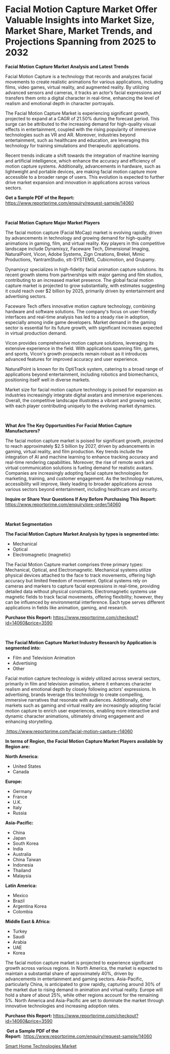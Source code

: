 <p><h1>Facial Motion Capture Market Offer Valuable Insights into Market Size, Market Share, Market Trends, and Projections Spanning from 2025 to 2032</h1></p><p><strong>Facial Motion Capture Market Analysis and Latest Trends</strong></p>
<p><p>Facial Motion Capture is a technology that records and analyzes facial movements to create realistic animations for various applications, including films, video games, virtual reality, and augmented reality. By utilizing advanced sensors and cameras, it tracks an actor’s facial expressions and transfers them onto a digital character in real-time, enhancing the level of realism and emotional depth in character portrayals.</p><p>The Facial Motion Capture Market is experiencing significant growth, projected to expand at a CAGR of 21.50% during the forecast period. This surge can be attributed to the increasing demand for high-quality visual effects in entertainment, coupled with the rising popularity of immersive technologies such as VR and AR. Moreover, industries beyond entertainment, such as healthcare and education, are leveraging this technology for training simulations and therapeutic applications.</p><p>Recent trends indicate a shift towards the integration of machine learning and artificial intelligence, which enhance the accuracy and efficiency of motion capture systems. Additionally, advancements in hardware, such as lightweight and portable devices, are making facial motion capture more accessible to a broader range of users. This evolution is expected to further drive market expansion and innovation in applications across various sectors.</p></p>
<p><strong>Get a Sample PDF of the Report:&nbsp;</strong> <a href="https://www.reportprime.com/enquiry/request-sample/14060?utm_campaign=2471&utm_medium=2&utm_source=Github&utm_content=ia&utm_term=20032025&utm_id=facial-motion-capture">https://www.reportprime.com/enquiry/request-sample/14060</a></p>
<p>&nbsp;</p>
<p><strong>Facial Motion Capture Major Market Players</strong></p>
<p><p>The facial motion capture (Facial MoCap) market is evolving rapidly, driven by advancements in technology and growing demand for high-quality animations in gaming, film, and virtual reality. Key players in this competitive landscape include Dynamixyz, Faceware Tech, Dimensional Imaging, NaturalPoint, Vicon, Adobe Systems, Zign Creations, Brekel, Mimic Productions, YantramStudio, stt-SYSTEMS, Cubicmotion, and Grupamy.</p><p>Dynamixyz specializes in high-fidelity facial animation capture solutions. Its recent growth stems from partnerships with major gaming and film studios, contributing to an increased market presence. The global facial motion capture market is projected to grow substantially, with estimates suggesting it could reach over $2 billion by 2025, primarily driven by entertainment and advertising sectors.</p><p>Faceware Tech offers innovative motion capture technology, combining hardware and software solutions. The company's focus on user-friendly interfaces and real-time analysis has led to a steady rise in adoption, especially among indie game developers. Market demand in the gaming sector is essential for its future growth, with significant increases expected in virtual production demand.</p><p>Vicon provides comprehensive motion capture solutions, leveraging its extensive experience in the field. With applications spanning film, games, and sports, Vicon's growth prospects remain robust as it introduces advanced features for improved accuracy and user experience. </p><p>NaturalPoint is known for its OptiTrack system, catering to a broad range of applications beyond entertainment, including robotics and biomechanics, positioning itself well in diverse markets.</p><p>Market size for facial motion capture technology is poised for expansion as industries increasingly integrate digital avatars and immersive experiences. Overall, the competitive landscape illustrates a vibrant and growing sector, with each player contributing uniquely to the evolving market dynamics.</p></p>
<p>&nbsp;</p>
<p><strong>What Are The Key Opportunities For Facial Motion Capture Manufacturers?</strong></p>
<p><p>The facial motion capture market is poised for significant growth, projected to reach approximately $2.5 billion by 2027, driven by advancements in gaming, virtual reality, and film production. Key trends include the integration of AI and machine learning to enhance tracking accuracy and real-time rendering capabilities. Moreover, the rise of remote work and virtual communication solutions is fueling demand for realistic avatars. Companies are increasingly adopting facial capture technologies for marketing, training, and customer engagement. As the technology matures, accessibility will improve, likely leading to broader applications across various sectors beyond entertainment, including healthcare and security.</p></p>
<p><strong>Inquire or Share Your Questions If Any Before Purchasing This Report:</strong> <a href="https://www.reportprime.com/enquiry/pre-order/14060?utm_campaign=2471&utm_medium=2&utm_source=Github&utm_content=ia&utm_term=20032025&utm_id=facial-motion-capture">https://www.reportprime.com/enquiry/pre-order/14060</a></p>
<p>&nbsp;</p>
<p><strong>Market Segmentation</strong></p>
<p><strong>The Facial Motion Capture Market Analysis by types is segmented into:</strong></p>
<p><ul><li>Mechanical</li><li>Optical</li><li>Electromagnetic (magnetic)</li></ul></p>
<p><p>The Facial Motion Capture market comprises three primary types: Mechanical, Optical, and Electromagnetic. Mechanical systems utilize physical devices attached to the face to track movements, offering high accuracy but limited freedom of movement. Optical systems rely on cameras and markers to capture facial expressions in real-time, providing detailed data without physical constraints. Electromagnetic systems use magnetic fields to track facial movements, offering flexibility; however, they can be influenced by environmental interference. Each type serves different applications in fields like animation, gaming, and research.</p></p>
<p><strong>Purchase this Report:&nbsp;</strong><a href="https://www.reportprime.com/checkout?id=14060&price=3590&utm_campaign=2471&utm_medium=2&utm_source=Github&utm_content=ia&utm_term=20032025&utm_id=facial-motion-capture">https://www.reportprime.com/checkout?id=14060&price=3590</a></p>
<p>&nbsp;</p>
<p><strong>The Facial Motion Capture Market Industry Research by Application is segmented into:</strong></p>
<p><ul><li>Film and Television Animation</li><li>Advertising</li><li>Other</li></ul></p>
<p><p>Facial motion capture technology is widely utilized across several sectors, primarily in film and television animation, where it enhances character realism and emotional depth by closely following actors' expressions. In advertising, brands leverage this technology to create compelling, immersive narratives that resonate with audiences. Additionally, other markets such as gaming and virtual reality are increasingly adopting facial motion capture to enrich user experiences, enabling more interactive and dynamic character animations, ultimately driving engagement and enhancing storytelling.</p></p>
<p><a href="https://www.reportprime.com/facial-motion-capture-r14060?utm_campaign=2471&utm_medium=2&utm_source=Github&utm_content=ia&utm_term=20032025&utm_id=facial-motion-capture">&nbsp;https://www.reportprime.com/facial-motion-capture-r14060</a></p>
<p><strong>In terms of Region, the Facial Motion Capture Market Players available by Region are:</strong></p>
<p>
    <p> <strong> North America: </strong>
        <ul>
            <li>United States</li>
            <li>Canada</li>
        </ul>
        </p> 
    <p> <strong> Europe: </strong>
        <ul>
            <li>Germany</li>
            <li>France</li>
            <li>U.K.</li>
            <li>Italy</li>
            <li>Russia</li>
        </ul>
        </p> 
    <p> <strong> Asia-Pacific: </strong>
        <ul>
            <li>China</li>
            <li>Japan</li>
            <li>South Korea</li>
            <li>India</li>
            <li>Australia</li>
            <li>China Taiwan</li>
            <li>Indonesia</li>
            <li>Thailand</li>
            <li>Malaysia</li>
        </ul>
        </p> 
    <p> <strong> Latin America: </strong>
        <ul>
            <li>Mexico</li>
            <li>Brazil</li>
            <li>Argentina Korea</li>
            <li>Colombia</li>
        </ul>
        </p> 
    <p> <strong> Middle East & Africa: </strong>
        <ul>
            <li>Turkey</li>
            <li>Saudi</li>
            <li>Arabia</li>
            <li>UAE</li>
            <li>Korea</li>
        </ul>
    </p>
    </p>
<p><p>The facial motion capture market is projected to experience significant growth across various regions. In North America, the market is expected to maintain a substantial share of approximately 40%, driven by advancements in entertainment and gaming sectors. Asia-Pacific, particularly China, is anticipated to grow rapidly, capturing around 30% of the market due to rising demand in animation and virtual reality. Europe will hold a share of about 25%, while other regions account for the remaining 5%. North America and Asia-Pacific are set to dominate the market through innovative technologies and increasing adoption rates.</p></p>
<p><strong>Purchase this Report: </strong><a href="https://www.reportprime.com/checkout?id=14060&price=3590&utm_campaign=2471&utm_medium=2&utm_source=Github&utm_content=ia&utm_term=20032025&utm_id=facial-motion-capture">https://www.reportprime.com/checkout?id=14060&price=3590</a></p>
<p>&nbsp;<strong>Get a Sample PDF of the Report:&nbsp;&nbsp;</strong><a href="https://www.reportprime.com/enquiry/request-sample/14060?utm_campaign=2471&utm_medium=2&utm_source=Github&utm_content=ia&utm_term=20032025&utm_id=facial-motion-capture">https://www.reportprime.com/enquiry/request-sample/14060</a></p>
<p><strong></strong></p>
<p><p><a href="https://github.com/suleimannichelle7/Market-Research-Report-List-1/blob/main/smart-home-technologies-market.md?utm_campaign=2471&utm_medium=2&utm_source=Github&utm_content=ia&utm_term=20032025&utm_id=facial-motion-capture">Smart Home Technologies Market</a></p></p>